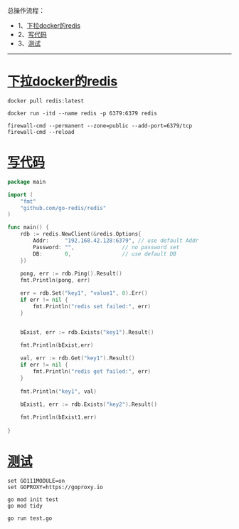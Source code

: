 总操作流程：
- 1、[下拉docker的redis](#go-01)
- 2、[写代码](#go-02)
- 3、[测试](#go-03)

***

# <a name="go-01" href="#" >下拉docker的redis</a>

```shell
docker pull redis:latest

docker run -itd --name redis -p 6379:6379 redis

firewall-cmd --permanent --zone=public --add-port=6379/tcp
firewall-cmd --reload
```

# <a name="go-02" href="#" >写代码</a>

```go
package main

import (
	"fmt"
	"github.com/go-redis/redis"
)

func main() {
	rdb := redis.NewClient(&redis.Options{
		Addr:     "192.168.42.128:6379", // use default Addr
		Password: "",               // no password set
		DB:       0,                // use default DB
	})
	
	pong, err := rdb.Ping().Result()
	fmt.Println(pong, err)

	err = rdb.Set("key1", "value1", 0).Err()
    if err != nil {
		fmt.Println("redis set failed:", err)
    }


	bExist, err := rdb.Exists("key1").Result()

	fmt.Println(bExist,err)
	
	val, err := rdb.Get("key1").Result()
    if err != nil {
        fmt.Println("redis get failed:", err)
	}
	
	fmt.Println("key1", val)

	bExist1, err := rdb.Exists("key2").Result()
	
	fmt.Println(bExist1,err)
    
}
```

# <a name="go-03" href="#" >测试</a>

```
set GO111MODULE=on
set GOPROXY=https://goproxy.io

go mod init test
go mod tidy

go run test.go
```
